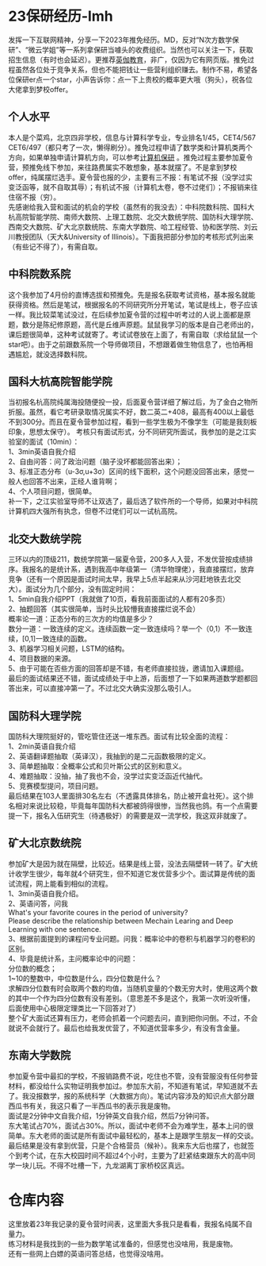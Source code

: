 # 23保研经历-lmh  
发挥一下互联网精神，分享一下2023年推免经历。MD，反对“N次方数学保研”、“微云学姐”等一系列拿保研当噱头的收费组织。当然也可以关注一下，获取招生信息（有时也会延迟）。更推荐[英伽教育](https://www.peakcollege.cn/article/category/Summer_camp)，非广，仅因为它有网页版。推免过程虽然各位处于竞争关系，但也不能把钱让一些营利组织赚去。制作不易，希望各位保研er点一个star，小声告诉你：点一下上贵校的概率更大哦（狗头），祝各位大佬拿到梦校offer。  

## 个人水平  
本人是个菜鸡，北京四非学校，信息与计算科学专业，专业排名1/45，CET4/567 CET6/497（都只考了一次，懒得刷分）。推免过程申请了数学类和计算机类两个方向，如果单独申请计算机方向，可以参考[计算机保研](https://github.com/CS-BAOYAN/CS-BAOYAN-2022) 。推免过程主要参加夏令营，预推免线下参加，来往路费属实不敢想象，基本就摆了。不是拿到梦校offer，纯属摆烂选手。夏令营也报的少，主要有三不报：有笔试不报（没学过实变泛函等，就不自取其辱）；有机试不报（计算机太卷，卷不过佬们）；不报销来往住宿不报（穷）。  
先感谢给我入营和面试的机会的学校（虽然有的我没去）：中科院数科院、国科大杭高院智能学院、南师大数院、上理工数院、北交大数统学院、国防科大理学院、西南交大数院、矿大北京数统院、东南大学数院、哈工程经管、协和医学院、刘云川教授团队（天大&University of Illinois）。下面我把部分参加的考核形式列出来（有些记不得了），有需自取。  

## 中科院数系院  
这个我参加了4月份的直博选拔和预推免。先是报名获取考试资格，基本报名就能获得资格。然后是笔试，根据报名的不同研究所分开笔试，笔试是线上，卷子应该一样。我比较菜笔试没过，在后续参加夏令营的过程中听考过的人说上面都是原题，数分是陈纪修原题，高代是丘维声原题。鼠鼠我学习的版本是自己老师出的，课后题很简单，这种考试就寄了。考试试卷放在上面了，有需自取（求给鼠鼠一个star吧）。由于之前跟数系院一个导师做项目，不想跟着做生物信息了，也怕再相遇尴尬，就没选择数科院。  

## 国科大杭高院智能学院  
当初报名杭高院纯属海投随便投一投，后面夏令营详细了解过后，为了金白之物所折服。虽然，看它考研录取情况属实不好，数二英二+408，最高有400以上最低不到300分。而且在夏令营参加过程，看到一些学生极为不像学生（可能是我刻板印象，思想太保守）。
考核只有面试形式，分不同研究所面试，我参加的是之江实验室的面试（10min）：  
1、3min英语自我介绍  
2、自由问答：问了政治问题（脑子没坏都能回答出来）；  
3、标准正态分布（u-3σ,u+3σ）区间的线下面积，这个问题没回答出来，感觉一般人也回答不出来，正经人谁背啊；  
4、个人项目问题，很简单。  
补一下，之江实验室导师不让双选了，最后选了软件所的一个导师，如果对中科院计算机四大强所有执念，但卷不过佬们可以一试杭高院。  

## 北交大数统学院  
三环以内的顶级211，数统学院第一届夏令营，200多人入营，不发优营按成绩排序。我报名的是统计系，遇到我高中年级第一（清华物理佬），我直接摆烂，放弃竞争（还有一个原因是面试时间太早，我早上5点半起来从沙河赶地铁去北交大）。面试分为几个部分，没有固定时间：  
1、5min自我介绍PPT（我就做了10页，看我前面面试的人都有20多页）  
2、抽题回答（其实很简单，当时头比较懵我直接摆烂说不会）  
概率论一道：正态分布的三次方的均值是多少？  
数分一道：一致连续的定义。连续函数一定一致连续吗？举一个（0,1）不一致连续，[0,1]一致连续的函数。  
3、机器学习相关问题，LSTM的结构。  
4、项目数据的来源。  
5、由于可能在否些方面的回答却是不错，有老师直接拉拢，邀请加入课题组。  
最后的面试结果还不错，面试成绩处于中上游，后面想了一下如果两道数学题都回答出来，可以直接冲第一了。不过北交大确实没那么吸引人。   
## 国防科大理学院  
国防科大理院挺好的，管吃管住还送一堆东西。面试有比较全面的流程：  
1、2min英语自我介绍  
2、英语翻译题抽取（英译汉），我抽到的是二元函数极限的定义。  
3、简单题抽取：全概率公式和贝叶斯公式的区别和意义。  
4、难题抽取：没抽，抽了我也不会，没学过实变泛函近代抽代。  
5、竞赛模型提问，项目问题。  
最后结果在103人里面排30名左右（不透露具体排名，防止被开盒社死）。这个排名相对来说比较稳，毕竟每年国防科大都被鸽得很惨，当然我也鸽。有一个点需要提一下，报名入伍研究生（待遇极好）的需要是双一流学校，我这双非就废了。  

## 矿大北京数统院  
参加矿大是因为就在隔壁，比较近。结果是线上营，没法去隔壁转一转了。矿大统计收学生很少，每年就4个研究生，但不知道它发优营多少个。面试算是传统的面试流程，网上能看到相似的流程。  
1、3min英语自我介绍。  
2、英语问答，问我  
What's your favorite coures in the period of university?   
Please describe the relationship between Mechain Learing and Deep Learning with one sentence.  
3、根据前面提到的课程问专业问题。问我：概率论中的卷积与机器学习的卷积的区别。  
4、毕竟是统计系，主问概率论中的问题：  
分位数的概念；  
1~10的整数中，中位数是什么，四分位数是什么？  
求解四分位数有时会取两个数的均值，当随机变量的个数无穷大时，使用这两个数的其中一个作为四分位数有没有差别。（意思差不多是这个，我第一次听没听懂，后面使用中心极限定理类比一下回答对了）  
整个矿大面试还算有压力，老师会抓着一个问题去问，直到把你问倒。不过，不会就说不会就行了。最后也给我发优营了，不知道优营率多少，有没有含金量。  

## 东南大学数院  
参加夏令营中最扣的学校，不报销路费不说，吃住也不管，没有营服没有任何参营材料，都没给什么实物证明我参加过。参加东大前，不知道有笔试，早知道就不去了。我没报数学，报的系统科学（大数据方向）。笔试内容涉及的知识点大部分跟西瓜书有关，我这只看了一半西瓜书的表示我是废物。  
面试是2分钟中文自我介绍，1分钟英文自我介绍，然后7分钟问答。  
东大笔试占70%，面试占30%。所以，面试中老师不会为难学生，基本上问的很简单。东大老师的面试是所有面试中最轻松的，基本上是跟学生朋友一样的交谈。最后结果是没有拿到优营，只是个合格营员（候补）。我来东大后也摆了，也就签个到考个试，在东大校园时间不超过4个小时，主要为了赶紧结束跟东大的高中同学一块儿玩。不得不吐槽一下，九龙湖离丁家桥校区真远。  

# 仓库内容  
这里放着23年我记录的夏令营时间表，这里面大多我只是看看，我报名纯属不自量力。    
练习材料是我找到的一些为数学笔试准备的，但感觉也没啥用，我是废物。  
还有一些网上白嫖的英语问答总结，也觉得没啥用。  
